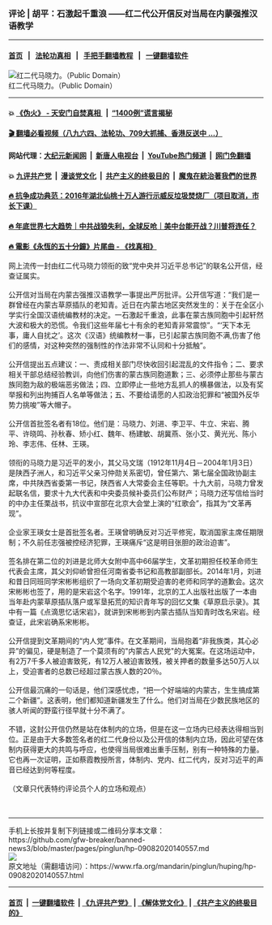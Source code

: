 ###  评论 | 胡平：石激起千重浪 ——红二代公开信反对当局在内蒙强推汉语教学
------------------------

#### [首页](https://github.com/gfw-breaker/banned-news3/blob/master/README.md) &nbsp;&nbsp;|&nbsp;&nbsp; [法轮功真相](https://github.com/begood0513/basic/blob/master/README.md)  &nbsp;&nbsp;|&nbsp;&nbsp; [手把手翻墙教程](https://github.com/gfw-breaker/guides/wiki)  &nbsp;&nbsp;|&nbsp;&nbsp; [一键翻墙软件](https://github.com/gfw-breaker/nogfw/blob/master/README.md)  



<div id="headerimg">
 <img alt="红二代马晓力。（Public Domain）" src="https://www.rfa.org/mandarin/pinglun/huping/hp-09082020140557.html/54543bf1jw1f3osuyfdi6j20dw0ii435.jpg/image" title="红二代马晓力。（Public Domain）"/>
 <div id="headerimgcontents">
  <div id="headerimgcaption">
   <span>
    红二代马晓力。（Public Domain）
   </span>
   <!-- zoomattribute -->
  </div>
  <!-- headerimgcaption -->
 </div>
 <!-- headerimagecontents -->
</div>

<hr/>


#### 💥 [《伪火》 - 天安门自焚真相 ](http://141.164.51.119:10000/videos/blog/weihuo.html)&nbsp; |&nbsp; [“1400例”谎言揭秘  ](http://141.164.51.119:10000/videos/blog/jiexi1400.html)

#### [ 🎬  翻墙必看视频（八九六四、法轮功、709大抓捕、香港反送中 ...）](https://github.com/gfw-breaker/links/blob/master/banned.md)

#### 网站代理：[大纪元新闻网](http://167.172.10.89:10080/gb/) &nbsp;|&nbsp; [新唐人电视台](http://167.172.10.89:8808/gb/)  &nbsp;|&nbsp; [YouTube热门频道](http://158.247.203.241/youtube.html) &nbsp;|&nbsp; [网门免翻墙](http://158.247.203.241:11000/show.aspx?name=ogHome)

#### 💥 [九评共产党](http://141.164.51.119:10000/videos/res/jiuping/)&nbsp; |&nbsp; [漫谈党文化](http://141.164.51.119:10000/videos/res/mtdwh/)&nbsp; |&nbsp; [共产主义的终极目的](http://141.164.51.119:10000/videos/res/zjmd/)&nbsp; |&nbsp; [魔鬼在統治著我們的世界](http://141.164.51.119:10000/videos/res/TheSpecter/)  

#### [ 🔥  抗争成功典范：2016年湖北仙桃十万人游行示威反垃圾焚烧厂（项目取消，市长下课）](http://141.164.51.119:10000/videos/news/xiantao.html)

#### [ 🔥  年底世界七大趋势｜中共战狼失利，全球反呛｜美中台能开战？川普将连任？](http://141.164.51.119:10000/videos/news/tanghao02.html)

#### [ 🔥  電影《永恆的五十分鐘》片尾曲 - 《找真相》](http://141.164.51.119:10000/videos/news/../legend/index.html)

<div id="storytext">
 <div>
  <div class="slot_header">
  </div>
 </div>
 <p>
  网上流传一封由红二代马晓力领衔的致“党中央并习近平总书记”的联名公开信，经查证属实。
  <br/>
  <br/>
  公开信对当局在内蒙古强推汉语教学一事提出严厉批评。公开信写道：“我们是一群曾经在内蒙古草原插队的老知青。近日在内蒙古地区突然发生的：关于在全区小学实行全国汉语统编教材的决定。一石激起千重浪，此事在蒙古族同胞中引起轩然大波和极大的恐慌。令我们这些年届七十有余的老知青非常震惊”。“‘天下本无事，庸人自扰之’。这次《汉语》统编教材一事，已引起蒙古族同胞不满,伤害了他们的感情，对这种突然的强制性的作法非常不认同和十分抵触”。
  <br/>
  <br/>
  公开信提出五点建议：一、责成相关部门尽快收回引起混乱的文件指令；二、要求相关干部总结经验教训，向他们伤害的蒙古族同胞道歉；三、必须停止那些与蒙古族同胞为敌的极端恶劣做法；四、立即停止一些地方乱抓人的横暴做法，以及有奖举报和列出拘捕百人名单等做法；五、不要给请愿的人扣政治犯罪和“被国外反华势力挑唆”等大帽子。
  <br/>
  <br/>
  公开信首批签名者有18位。他们是：马晓力、刘进、李卫平、牛立、宋岩、腾平、许晓鸣、孙秋春、矫小红、魏年、杨建敏、胡冀燕、张小艾、黄光光、陈小玲、李志伟、任林、王瑛。
  <br/>
  <br/>
  领衔的马晓力是习近平的发小，其父马文瑞（1912年11月4日－2004年1月3日）是陕西子洲人，和习近平父亲习仲勋关系密切，曾任第六、第七届全国政协副主席，中共陕西省委第一书记，陕西省人大常委会主任等职。十九大前，马晓力曾发起联名信，要求十九大代表和中央委员候补委员们公布财产；马晓力还写信给当时的中办主任栗战书，抗议中宣部在北京大会堂上演的“红歌会”，指其为“文革再现”。
  <br/>
  <br/>
  企业家王瑛女士是首批签名者。王瑛曾明确反对习近平修宪，取消国家主席任期限制；不久前任志强被控经济犯罪，王瑛痛斥“这是明目张胆的政治迫害”。
  <br/>
  <br/>
  签名排在第二位的刘进是北师大女附中高中66届学生，文革初期担任校革命师生代表会主席，其父刘仰峤曾担任河南省委书记和高教部副部长。2014年1月，刘进和昔日同班同学宋彬彬组织了一场向文革初期受迫害的老师和同学的道歉会。这次宋彬彬也签了，用的是宋岩这个名字。1991年，北京的工人出版社出版了一本由当年赴内蒙草原插队落户或军垦拓荒的知识青年写的回忆文集《草原启示录》。其中有一篇《点滴思忆话宋岩》，就讲到宋彬彬到内蒙古插队当知青时改名宋岩。经查证，此宋岩确系宋彬彬。
  <br/>
  <br/>
  公开信提到文革期间的“内人党”事件。在文革期间，当局抱着“非我族类，其心必异”的偏见，硬是制造了一个莫须有的"内蒙古人民党"的大冤案。在这场运动中，有2万7千多人被迫害致死，有12万人被迫害致残，被关押者的数量多达50万人以上，受迫害者的总数已经超过蒙古族人数的20％。
  <br/>
  <br/>
  公开信最沉痛的一句话是，他们深感忧虑，“把一个好端端的内蒙古，生生搞成第二个新疆”。这表明，他们都知道新疆发生了什么。他们对当局在少数民族地区的骇人听闻的野蛮行径早就十分不满了。
  <br/>
  <br/>
  不错，这封公开信仍然是站在体制内的立场，但是在这一立场内已经表达得相当到位。正是由于大多数签名者的红二代身份以及公开信的体制内立场，因此可望在体制内获得更大的共鸣与呼应，也使得当局很难出重手压制，别有一种特殊的力量。它也再一次证明，正如蔡霞教授所言，体制内、党内、红二代内，反对习近平的声音已经达到何等程度。
  <br/>
  <br/>
  （文章只代表特约评论员个人的立场和观点）
  <br/>
  <br/>
  <br/>
 </p>
</div>

<hr/>
手机上长按并复制下列链接或二维码分享本文章：<br/>
https://github.com/gfw-breaker/banned-news3/blob/master/pages/pinglun/hp-09082020140557.md <br/>
<a href='https://github.com/gfw-breaker/banned-news3/blob/master/pages/pinglun/hp-09082020140557.md'><img src='https://github.com/gfw-breaker/banned-news3/blob/master/pages/pinglun/hp-09082020140557.md.png'/></a> <br/>
原文地址（需翻墙访问）：https://www.rfa.org/mandarin/pinglun/huping/hp-09082020140557.html


------------------------
#### [首页](https://github.com/gfw-breaker/banned-news3/blob/master/README.md) &nbsp;|&nbsp; [一键翻墙软件](https://github.com/gfw-breaker/nogfw/blob/master/README.md) &nbsp;| [《九评共产党》](https://github.com/gfw-breaker/9ping.md/blob/master/README.md#九评之一评共产党是什么) | [《解体党文化》](https://github.com/gfw-breaker/jtdwh.md/blob/master/README.md) | [《共产主义的终极目的》](https://github.com/gfw-breaker/gczydzjmd.md/blob/master/README.md)


<img src='http://gfw-breaker.win/banned-news3/pages/pinglun/hp-09082020140557.md' width='0px' height='0px'/>